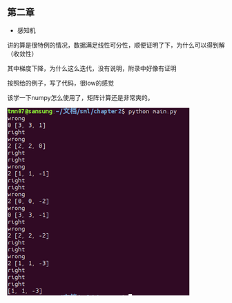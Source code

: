 ## 第二章

- 感知机

讲的算是很特例的情况，数据满足线性可分性，顺便证明了下，为什么可以得到解（收敛性）

其中梯度下降，为什么这么迭代，没有说明，附录中好像有证明



按照给的例子，写了代码，很low的感觉

该学一下numpy怎么使用了，矩阵计算还是非常爽的。

![](../res/c2-1.png)
